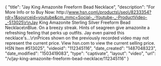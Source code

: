 {
    "title": "Jay King Amazonite Freeform Bead Necklace",
    "description": "For More Info or to Buy Now: http:\/\/www.hsn.com\/products\/seo\/8233354?rdr=1&sourceid=youtube&cm_mmc=Social-_-Youtube-_-ProductVideo-_-513025\r\nJay King Amazonite  Sterling Silver Freeform Bead Necklace\nBlue. On a breezy streak. Hints of seagreen give amazonite a refreshing feeling that perks up outfits. Jay even paired this necklace's...\r\nPrices shown on the previously recorded video may not represent the current price.  View hsn.com to view the current selling price. HSN Item #513025",
    "videoid": "112345116",
    "date_created": "1487048323",
    "date_modified": "1503419083",
    "type": "captivate",
    "layout": "video",
    "url": "\/v\/jay-king-amazonite-freeform-bead-necklace\/112345116"
}